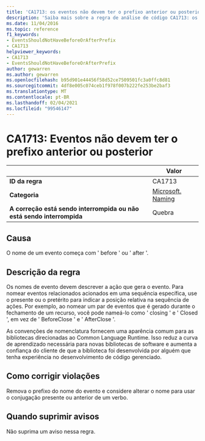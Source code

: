 ```yaml
---
title: 'CA1713: os eventos não devem ter o prefixo anterior ou posterior (análise de código)'
description: 'Saiba mais sobre a regra de análise de código CA1713: os eventos não devem ter o prefixo anterior ou posterior'
ms.date: 11/04/2016
ms.topic: reference
f1_keywords:
- EventsShouldNotHaveBeforeOrAfterPrefix
- CA1713
helpviewer_keywords:
- CA1713
- EventsShouldNotHaveBeforeOrAfterPrefix
author: gewarren
ms.author: gewarren
ms.openlocfilehash: b95d901e44456f58d52ce7509501fc3a0ffc8d81
ms.sourcegitcommit: 4df8e005c074ceb1f978f007b222fe253be2baf3
ms.translationtype: MT
ms.contentlocale: pt-BR
ms.lasthandoff: 02/04/2021
ms.locfileid: "99546147"
---
```

# <a name="ca1713-events-should-not-have-before-or-after-prefix"></a>CA1713: Eventos não devem ter o prefixo anterior ou posterior

| | Valor |
|-|-|
| **ID da regra** |CA1713|
| **Categoria** |[Microsoft. Naming](naming-warnings.md)|
| **A correção está sendo interrompida ou não está sendo interrompida** |Quebra|

## <a name="cause"></a>Causa

O nome de um evento começa com ' before ' ou ' after '.

## <a name="rule-description"></a>Descrição da regra

Os nomes de evento devem descrever a ação que gera o evento. Para nomear eventos relacionados acionados em uma sequência específica, use o presente ou o pretérito para indicar a posição relativa na sequência de ações. Por exemplo, ao nomear um par de eventos que é gerado durante o fechamento de um recurso, você pode nameá-lo como ' closing ' e ' Closed ', em vez de ' BeforeClose ' e ' AfterClose '.

As convenções de nomenclatura fornecem uma aparência comum para as bibliotecas direcionadas ao Common Language Runtime. Isso reduz a curva de aprendizado necessária para novas bibliotecas de software e aumenta a confiança do cliente de que a biblioteca foi desenvolvida por alguém que tenha experiência no desenvolvimento de código gerenciado.

## <a name="how-to-fix-violations"></a>Como corrigir violações

Remova o prefixo do nome do evento e considere alterar o nome para usar o conjugação presente ou anterior de um verbo.

## <a name="when-to-suppress-warnings"></a>Quando suprimir avisos

Não suprima um aviso nessa regra.
